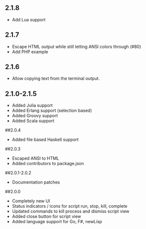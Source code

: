 ## 2.1.8

* Add Lua support

## 2.1.7

* Escape HTML output while still letting ANSI colors through (#80)
* Add PHP example

## 2.1.6

* Allow copying text from the terminal output.

## 2.1.0-2.1.5

* Added Julia support
* Added Erlang support (selection based)
* Added Groovy support
* Added Scala support

##2.0.4
* Added file based Haskell support

##2.0.3
* Escaped ANSI to HTML
* Added contributors to package.json

##2.0.1-2.0.2
* Documentation patches

##2.0.0
- Completely new UI
- Status indicators / icons for script run, stop, kill, complete
- Updated commands to kill process and dismiss script view
- Added close button for script view
- Added language support for Go, F#, newLisp
